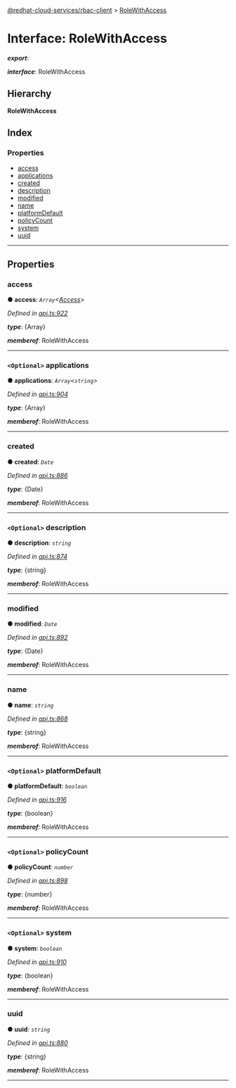 [@redhat-cloud-services/rbac-client](../README.md) > [RoleWithAccess](../interfaces/rolewithaccess.md)

# Interface: RoleWithAccess

*__export__*: 

*__interface__*: RoleWithAccess

## Hierarchy

**RoleWithAccess**

## Index

### Properties

* [access](rolewithaccess.md#access)
* [applications](rolewithaccess.md#applications)
* [created](rolewithaccess.md#created)
* [description](rolewithaccess.md#description)
* [modified](rolewithaccess.md#modified)
* [name](rolewithaccess.md#name)
* [platformDefault](rolewithaccess.md#platformdefault)
* [policyCount](rolewithaccess.md#policycount)
* [system](rolewithaccess.md#system)
* [uuid](rolewithaccess.md#uuid)

---

## Properties

<a id="access"></a>

###  access

**● access**: *`Array`<[Access](access.md)>*

*Defined in [api.ts:922](https://github.com/RedHatInsights/javascript-clients/blob/master/packages/rbac/api.ts#L922)*

*__type__*: {Array}

*__memberof__*: RoleWithAccess

___
<a id="applications"></a>

### `<Optional>` applications

**● applications**: *`Array`<`string`>*

*Defined in [api.ts:904](https://github.com/RedHatInsights/javascript-clients/blob/master/packages/rbac/api.ts#L904)*

*__type__*: {Array}

*__memberof__*: RoleWithAccess

___
<a id="created"></a>

###  created

**● created**: *`Date`*

*Defined in [api.ts:886](https://github.com/RedHatInsights/javascript-clients/blob/master/packages/rbac/api.ts#L886)*

*__type__*: {Date}

*__memberof__*: RoleWithAccess

___
<a id="description"></a>

### `<Optional>` description

**● description**: *`string`*

*Defined in [api.ts:874](https://github.com/RedHatInsights/javascript-clients/blob/master/packages/rbac/api.ts#L874)*

*__type__*: {string}

*__memberof__*: RoleWithAccess

___
<a id="modified"></a>

###  modified

**● modified**: *`Date`*

*Defined in [api.ts:892](https://github.com/RedHatInsights/javascript-clients/blob/master/packages/rbac/api.ts#L892)*

*__type__*: {Date}

*__memberof__*: RoleWithAccess

___
<a id="name"></a>

###  name

**● name**: *`string`*

*Defined in [api.ts:868](https://github.com/RedHatInsights/javascript-clients/blob/master/packages/rbac/api.ts#L868)*

*__type__*: {string}

*__memberof__*: RoleWithAccess

___
<a id="platformdefault"></a>

### `<Optional>` platformDefault

**● platformDefault**: *`boolean`*

*Defined in [api.ts:916](https://github.com/RedHatInsights/javascript-clients/blob/master/packages/rbac/api.ts#L916)*

*__type__*: {boolean}

*__memberof__*: RoleWithAccess

___
<a id="policycount"></a>

### `<Optional>` policyCount

**● policyCount**: *`number`*

*Defined in [api.ts:898](https://github.com/RedHatInsights/javascript-clients/blob/master/packages/rbac/api.ts#L898)*

*__type__*: {number}

*__memberof__*: RoleWithAccess

___
<a id="system"></a>

### `<Optional>` system

**● system**: *`boolean`*

*Defined in [api.ts:910](https://github.com/RedHatInsights/javascript-clients/blob/master/packages/rbac/api.ts#L910)*

*__type__*: {boolean}

*__memberof__*: RoleWithAccess

___
<a id="uuid"></a>

###  uuid

**● uuid**: *`string`*

*Defined in [api.ts:880](https://github.com/RedHatInsights/javascript-clients/blob/master/packages/rbac/api.ts#L880)*

*__type__*: {string}

*__memberof__*: RoleWithAccess

___

